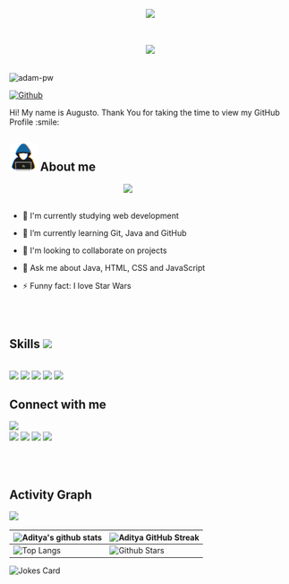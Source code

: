 <p align="center"><img width="300" src="https://i2.wp.com/allhtaccess.info/wp-content/uploads/2018/03/programming.gif?fit=1281%2C716&ssl=1" /></p>
<br>
<p align="center"
  <a href="https://github.com/DenverCoder1/readme-typing-svg"><img src="https://readme-typing-svg.herokuapp.com?font=Time+New+Roman&color=cyan&size=25&center=true&vCenter=true&width=600&height=100&lines=Hi+Devs,+Welcome+to+my+world..&hearts;++;Front-End+Developer,;Computer+Science+Student,;Active+Learner/Researcher,;Love+to+learn+new+stuffs..<3"></a>
</p>

<br>

<div align="left"><img src="https://komarev.com/ghpvc/?username=augustofeitosa&label=Profile%20views&color=0e75b6&style=flat"alt="adam-pw" /> </div>

[![Github](https://img.shields.io/github/followers/augustofeitosa?label=Follow&style=social)](https://github.com/augustofeitosa)

<div size='20px'> Hi! My name is Augusto. Thank You for taking the time to view my GitHub Profile :smile: 
</div>

## <picture><img src = "https://github.com/0xAbdulKhalid/0xAbdulKhalid/raw/main/assets/mdImages/about_me.gif" width = 50px></picture> **About me**

<img width="300" align="right" src="https://dl.openseauserdata.com/cache/originImage/files/527a9783c28c70962773a73db797ea4d.gif" />
<br>
<br>

- 🔭 I'm currently studying web development
  
- 🌱 I’m currently learning Git, Java and GitHub
  
- 👯 I'm looking to collaborate on projects
  
- 💬 Ask me about Java, HTML, CSS and JavaScript
  
- ⚡ Funny fact: I love Star Wars


<br>
<br>
<h2> Skills <img src = "https://media2.giphy.com/media/QssGEmpkyEOhBCb7e1/giphy.gif?cid=ecf05e47a0n3gi1bfqntqmob8g9aid1oyj2wr3ds3mg700bl&rid=giphy.gif" width = 32px> </h2>
<br>
<div>
<a><img src="https://img.shields.io/badge/CSS3-1572B6?style=for-the-badge&logo=css3&logoColor=white" target="_blank"></a>
<a><img src="https://img.shields.io/badge/HTML5-E34F26?style=for-the-badge&logo=html5&logoColor=white" target="_blank"></a>
<a> <img src="https://img.shields.io/badge/JavaScript-323330?style=for-the-badge&logo=javascript&logoColor=F7DF1E" target="_blank"></a>
<a><img src="https://img.shields.io/badge/TypeScript-007ACC?style=for-the-badge&logo=typescript&logoColor=white" target="_blank"></a>
<a><img src="https://img.shields.io/badge/React-20232A?style=for-the-badge&logo=react&logoColor=61DAFB" target="_blank"></a>
</div>



<h2> Connect with me </h2>

<div> 

<img width="300" src="https://64.media.tumblr.com/7747c53dacdb59782d9e35ca0776d709/tumblr_mk9t6eZCtG1qlecvdo1_500.gifv"/>
<br>
  <a href="https://www.youtube.com/channel/UCB7zsl2wpyDSoJCsPjG7mkw" target="_blank"><img src="https://img.shields.io/badge/YouTube-FF0000?style=for-the-badge&logo=youtube&logoColor=white" target="_blank"></a>
  <a href="https://www.instagram.com/igordao_1/" target="_blank"><img src="https://img.shields.io/badge/-Instagram-%23E4405F?style=for-the-badge&logo=instagram&logoColor=white" target="_blank"></a>
  <a href = "mailto:feitosa66@gmail.com"><img src="https://img.shields.io/badge/-Gmail-%23333?style=for-the-badge&logo=gmail&logoColor=white" target="_blank"></a>
  <a href="https://www.linkedin.com/in/feitosaaugusto/" target="_blank"><img src="https://img.shields.io/badge/-LinkedIn-%230077B5?style=for-the-badge&logo=linkedin&logoColor=white" target="_blank"></a> 
  
</div>

<br>
<br>
<br>
  

<h2>Activity Graph</h2>
<p><img width="300"  src="https://media.tenor.com/CowGNQSUsOYAAAAC/confused-math.gif" /></p>  

| ![Aditya's github stats](https://github-readme-stats.vercel.app/api?username=augustofeitosa&show_icons=true&theme=tokyonight) | ![Aditya GitHub Streak](https://github-readme-streak-stats.herokuapp.com/?user=augustofeitosa&theme=tokyonight) |
| --- | --- |
| ![Top Langs](https://github-readme-stats.vercel.app/api/top-langs/?username=augustofeitosa&theme=tokyonight) | ![Github Stars](https://github-readme-stats.vercel.app/api?username=augustofeitosa&show_icons=true&locale=en&count_private=true&hide_rank=true&custom_title=My%20GitHub%20Stats&disable_animations=true&theme=tokyonight) |

![Jokes Card](https://readme-jokes.vercel.app/api?theme=tokyonight)


<br>
